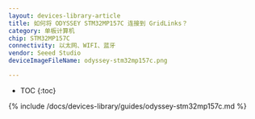 ```yaml
---
layout: devices-library-article
title: 如何将 ODYSSEY STM32MP157C 连接到 GridLinks？
category: 单板计算机
chip: STM32MP157C
connectivity: 以太网、WIFI、蓝牙
vendor: Seeed Studio
deviceImageFileName: odyssey-stm32mp157c.png

---
```



* TOC
{:toc}

{% include /docs/devices-library/guides/odyssey-stm32mp157c.md %}